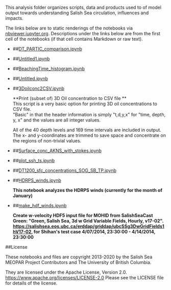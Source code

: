 This analysis folder organizes scripts, data and products used to  of model output towards understanding Salish Sea circulation, influences and impacts.

The links below are to static renderings of the notebooks via
[nbviewer.jupyter.org](https://nbviewer.jupyter.org/).
Descriptions under the links below are from the first cell of the notebooks
(if that cell contains Markdown or raw text).

* ##[DT_PARTIC_comparison.ipynb](https://nbviewer.jupyter.org/urls/bitbucket.org/midoss/analysis-rachael/raw/default/notebooks/DT_PARTIC_comparison.ipynb)  
    
* ##[Untitled1.ipynb](https://nbviewer.jupyter.org/urls/bitbucket.org/midoss/analysis-rachael/raw/default/notebooks/Untitled1.ipynb)  
    
* ##[BeachingTime_histogram.ipynb](https://nbviewer.jupyter.org/urls/bitbucket.org/midoss/analysis-rachael/raw/default/notebooks/BeachingTime_histogram.ipynb)  
    
* ##[Untitled.ipynb](https://nbviewer.jupyter.org/urls/bitbucket.org/midoss/analysis-rachael/raw/default/notebooks/Untitled.ipynb)  
    
* ##[3Doilconc2CSV.ipynb](https://nbviewer.jupyter.org/urls/bitbucket.org/midoss/analysis-rachael/raw/default/notebooks/3Doilconc2CSV.ipynb)  
    
    **Print (subset of) 3D Oil concentration to CSV file **  
    This script is a very basic option for printing 3D oil concentrations to CSV file.  
    "Basic" in that the header information is simply "t,d,y,x" for "time, depth, y, x" and the values are all integer values.   
      
    All of the 40 depth levels and 169 time intervals are included in output.  The x- and y-coordinates are trimmed to save space and concentrate on the regions of non-trivial values.   

* ##[Surface_conc_AKNS_with_stokes.ipynb](https://nbviewer.jupyter.org/urls/bitbucket.org/midoss/analysis-rachael/raw/default/notebooks/Surface_conc_AKNS_with_stokes.ipynb)  
    
* ##[plot_ssh_ts.ipynb](https://nbviewer.jupyter.org/urls/bitbucket.org/midoss/analysis-rachael/raw/default/notebooks/plot_ssh_ts.ipynb)  
    
* ##[DT1200_sfc_concentrations_SOG_SB_TP.ipynb](https://nbviewer.jupyter.org/urls/bitbucket.org/midoss/analysis-rachael/raw/default/notebooks/DT1200_sfc_concentrations_SOG_SB_TP.ipynb)  
    
* ##[HDRPS_winds.ipynb](https://nbviewer.jupyter.org/urls/bitbucket.org/midoss/analysis-rachael/raw/default/notebooks/HDRPS_winds.ipynb)  
    
    **This notebook analyzes the HDRPS winds (currently for the month of January)**  

* ##[make_hdf_winds.ipynb](https://nbviewer.jupyter.org/urls/bitbucket.org/midoss/analysis-rachael/raw/default/notebooks/make_hdf_winds.ipynb)  
    
    **Create w-velocity HDF5 input file for MOHID from SalishSeaCast Green: "Green, Salish Sea, 3d w Grid Variable Fields, Hourly, v17-02". https://salishsea.eos.ubc.ca/erddap/griddap/ubcSSg3DwGridFields1hV17-02, for Shihan's test case 4/07/2014, 23:30:00 - 4/14/2014, 23:30:00**  


##License

These notebooks and files are copyright 2013-2020
by the Salish Sea MEOPAR Project Contributors
and The University of British Columbia.

They are licensed under the Apache License, Version 2.0.
https://www.apache.org/licenses/LICENSE-2.0
Please see the LICENSE file for details of the license.
